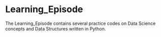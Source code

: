 # Learning_Episode
The Learning_Episode contains several practice codes on Data Science concepts and Data Structures written in Python.
